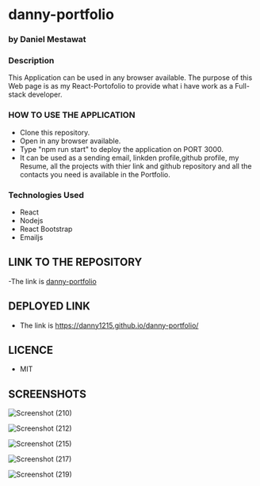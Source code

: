 # danny-portfolio

### by Daniel Mestawat

### Description

This Application can be used in any browser available. The purpose of this Web page is as my React-Portofolio to provide what i have work as a Full-stack developer.


### HOW TO USE THE APPLICATION

- Clone this repository.
- Open in any browser available.
- Type "npm run start" to deploy the application on PORT 3000.
- It can be used as a sending email, linkden profile,github profile, my Resume, all the projects with thier link and github repository and all the contacts you need is available in the Portfolio.


### Technologies Used

- React
- Nodejs
- React Bootstrap
- Emailjs

## LINK TO THE REPOSITORY

-The link is [danny-portfolio](https://github.com/danny1215/danny-portfolio)

##  DEPLOYED LINK

- The link is https://danny1215.github.io/danny-portfolio/

## LICENCE

- MIT

## SCREENSHOTS


![Screenshot (210)](https://user-images.githubusercontent.com/59859358/121392348-4b549100-c91d-11eb-92a2-e42da1aebfda.png)


![Screenshot (212)](https://user-images.githubusercontent.com/59859358/121393034-eea5a600-c91d-11eb-9185-8d91dac020d9.png)




![Screenshot (215)](https://user-images.githubusercontent.com/59859358/121394652-9079c280-c91f-11eb-87cc-cf7f142785fe.png)




![Screenshot (217)](https://user-images.githubusercontent.com/59859358/121394397-4a246380-c91f-11eb-8c96-514f949a6433.png)
 


![Screenshot (219)](https://user-images.githubusercontent.com/59859358/121394467-5b6d7000-c91f-11eb-9001-43562a9806f9.png)

